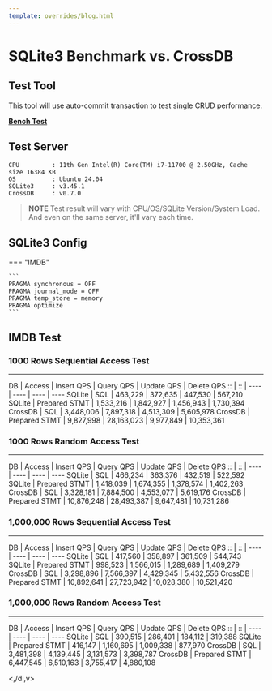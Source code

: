 ```yaml
---
template: overrides/blog.html
---
```


# SQLite3 Benchmark vs. CrossDB 

## Test Tool

This tool will use auto-commit transaction to test single CRUD performance.

[**Bench Test**](../../../get-started/bench/)

## Test Server
```
CPU			: 11th Gen Intel(R) Core(TM) i7-11700 @ 2.50GHz, Cache size 16384 KB
OS			: Ubuntu 24.04
SQLite3		: v3.45.1
CrossDB		: v0.7.0
```

> **NOTE**
> Test result will vary with CPU/OS/SQLite Version/System Load. And even on the same server, it'll vary each time.

<!--
cat /proc/cpuinfo
sudo lshw -class disk
-->

## SQLite3 Config

=== "IMDB"

	```
	PRAGMA synchronous = OFF
	PRAGMA journal_mode = OFF
	PRAGMA temp_store = memory
	PRAGMA optimize
	```
<script src="https://cdn.jsdelivr.net/npm/chart.js"></script>

## IMDB Test

### 1000 Rows Sequential Access Test
-------------------------------------------------------------------------------

  DB      | Access        | Insert QPS | Query QPS  | Update QPS | Delete QPS
 ::       | ::            | ----       | ----       | ----       | ---- 
   SQLite |      SQL      |    463,229 |    372,635 |    447,530 |    567,210
   SQLite | Prepared STMT |  1,533,216 |  1,842,927 |  1,456,943 |  1,730,394
  CrossDB |      SQL      |  3,448,006 |  7,897,318 |  4,513,309 |  5,605,978
  CrossDB | Prepared STMT |  9,827,998 | 28,163,023 |  9,977,849 | 10,353,361
  
<div>
  <canvas id="row1k-sqlseq"></canvas>
</div>

<script>
  ctx = document.getElementById('row1k-sqlseq');
  new Chart(ctx, {
    type: 'bar',
    data: {
      labels: ['Insert', 'Query', 'Update', 'Delete'],
      datasets: [{
        label: 'SQLite SQL', data:[463229, 372635, 447530, 567210], borderWidth: 1, borderRadius: 10 }, {
        label: 'SQLite PSTMT', data:[1533216, 1842927, 1456943, 1730394], borderWidth: 1, borderRadius: 10 }, {
        label: 'CrossDB SQL', data:[3448006, 7897318, 4513309, 5605978], borderWidth: 1, borderRadius: 10 }, {
        label: 'CrossDB PSTMT', data:[9827998, 28163023, 9977849, 10353361], borderWidth: 1, borderRadius: 10
      }]
    },
    options: {
      scales: {
        y: {
          beginAtZero: true
        }
      }
    }
  });
</script>

### 1000 Rows Random Access Test
-------------------------------------------------------------------------------

  DB      | Access        | Insert QPS | Query QPS  | Update QPS | Delete QPS
 ::       | ::            | ----       | ----       | ----       | ---- 
   SQLite |      SQL      |    466,234 |    363,376 |    432,519 |    522,592
   SQLite | Prepared STMT |  1,418,039 |  1,674,355 |  1,378,574 |  1,402,263
  CrossDB |      SQL      |  3,328,181 |  7,884,500 |  4,553,077 |  5,619,176
  CrossDB | Prepared STMT | 10,876,248 | 28,493,387 |  9,647,481 | 10,731,286
  
<div>
  <canvas id="row1k-sqlrand"></canvas>
</div>

<script>
  ctx = document.getElementById('row1k-sqlrand');
  new Chart(ctx, {
    type: 'bar',
    data: {
      labels: ['Insert', 'Query', 'Update', 'Delete'],
      datasets: [{
        label: 'SQLite SQL', data:[466234, 363376, 432519, 522592], borderWidth: 1, borderRadius: 10 }, {
        label: 'SQLite PSTMT', data:[1418039, 1674355, 1378574, 1402263], borderWidth: 1, borderRadius: 10 }, {
        label: 'CrossDB SQL', data:[3328181, 7884500, 4553077, 5619176], borderWidth: 1, borderRadius: 10 }, {
        label: 'CrossDB PSTMT', data:[10876248, 28493387, 9647481, 10731286], borderWidth: 1, borderRadius: 10
      }]
    },
    options: {
      scales: {
        y: {
          beginAtZero: true
        }
      }
    }
  });
</script>

### 1,000,000 Rows Sequential Access Test
-------------------------------------------------------------------------------

  DB      | Access        | Insert QPS | Query QPS  | Update QPS | Delete QPS
 ::       | ::            | ----       | ----       | ----       | ---- 
   SQLite |      SQL      |    417,560 |    358,897 |    361,509 |    544,743
   SQLite | Prepared STMT |    998,523 |  1,566,015 |  1,289,689 |  1,409,279
  CrossDB |      SQL      |  3,298,896 |  7,566,397 |  4,429,345 |  5,432,556
  CrossDB | Prepared STMT | 10,892,641 | 27,723,942 | 10,028,380 | 10,521,420
  
<div>
  <canvas id="row1m-sqlseq"></canvas>
</div>

<script>
  ctx = document.getElementById('row1m-sqlseq');
  new Chart(ctx, {
    type: 'bar',
    data: {
      labels: ['Insert', 'Query', 'Update', 'Delete'],
      datasets: [{
        label: 'SQLite SQL', data:[417560, 358897, 361509, 544743], borderWidth: 1, borderRadius: 10 }, {
        label: 'SQLite PSTMT', data:[998523, 1566015, 1289689, 1409279], borderWidth: 1, borderRadius: 10 }, {
        label: 'CrossDB SQL', data:[3298896, 7566397, 4429345, 5432556], borderWidth: 1, borderRadius: 10 }, {
        label: 'CrossDB PSTMT', data:[10892641, 27723942, 10028380, 10521420], borderWidth: 1, borderRadius: 10
      }]
    },
    options: {
      scales: {
        y: {
          beginAtZero: true
        }
      }
    }
  });
</script>

### 1,000,000 Rows Random Access Test
-------------------------------------------------------------------------------

  DB      | Access        | Insert QPS | Query QPS  | Update QPS | Delete QPS
 ::       | ::            | ----       | ----       | ----       | ---- 
   SQLite |      SQL      |    390,515 |    286,401 |    184,112 |    319,388
   SQLite | Prepared STMT |    416,147 |  1,160,695 |  1,009,338 |    877,970
  CrossDB |      SQL      |  3,481,398 |  4,139,445 |  3,131,573 |  3,398,787
  CrossDB | Prepared STMT |  6,447,545 |  6,510,163 |  3,755,417 |  4,880,108
  
<div>
  <canvas id="row1m-sqlrand"></canvas>
<,/di,v>

<script>
  ctx = document.getElementById('row1m-sqlrand');
  new Chart(ctx, {
    type: 'bar',
    data: {
      labels: ['Insert', 'Query', 'Update', 'Delete'],
      datasets: [{
        label: 'SQLite SQL', data:[390515, 286401, 184112, 319388], borderWidth: 1, borderRadius: 10 }, {
        label: 'SQLite PSTMT', data:[416147, 1160695, 1009338, 877970], borderWidth: 1, borderRadius: 10 }, {
        label: 'CrossDB SQL', data:[3481398, 4139445, 3131573, 3398787], borderWidth: 1, borderRadius: 10 }, {
        label: 'CrossDB PSTMT', data:[6447545, 6510163, 3755417, 4880108], borderWidth: 1, borderRadius: 10
      }]
    },
    options: {
      scales: {
        y: {
          beginAtZero: true
        }
      }
    }
  });
</script>
